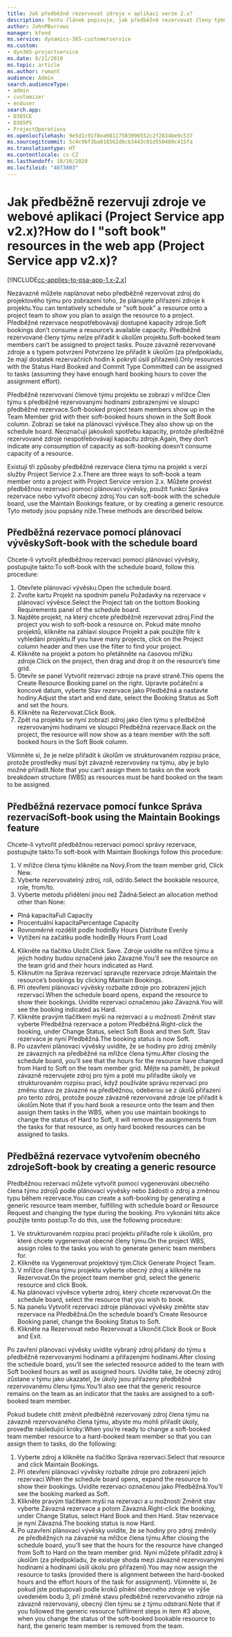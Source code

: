```yaml
---
title: Jak předběžně rezervovat zdroje v aplikaci verze 2.x?
description: Tento článek popisuje, jak předběžně rezervovat členy týmu projektu s pomocí Project Service.
author: JohnPBurrows
manager: kfend
ms.service: dynamics-365-customerservice
ms.custom:
- dyn365-projectservice
ms.date: 8/21/2018
ms.topic: article
ms.author: rumant
audience: Admin
search.audienceType:
- admin
- customizer
- enduser
search.app:
- D365CE
- D365PS
- ProjectOperations
ms.openlocfilehash: 9e5d1c91f8ea98117583996552c2f2834be9c537
ms.sourcegitcommit: 5c4c9bf3ba018562d6cb3443c01d550489c415fa
ms.translationtype: HT
ms.contentlocale: cs-CZ
ms.lasthandoff: 10/16/2020
ms.locfileid: "4073803"
---
```

# <a name="how-do-i-soft-book-resources-in-the-web-app-project-service-app-v2x"></a><span data-ttu-id="5086a-103">Jak předběžně rezervuji zdroje ve webové aplikaci (Project Service app v2.x)?</span><span class="sxs-lookup"><span data-stu-id="5086a-103">How do I "soft book" resources in the web app (Project Service app v2.x)?</span></span>

[!INCLUDE[cc-applies-to-psa-app-1.x-2.x](../includes/cc-applies-to-psa-app-1x-2x.md)]

<span data-ttu-id="5086a-104">Nezávazně můžete naplánovat nebo předběžně rezervovat zdroj do projektového týmu pro zobrazení toho, že plánujete přiřazení zdroje k projektu.</span><span class="sxs-lookup"><span data-stu-id="5086a-104">You can tentatively schedule or "soft book" a resource onto a project team to show you plan to assign the resource to a project.</span></span> <span data-ttu-id="5086a-105">Předběžné rezervace nespotřebovávají dostupné kapacity zdroje.</span><span class="sxs-lookup"><span data-stu-id="5086a-105">Soft bookings don’t consume a resource’s available capacity.</span></span> <span data-ttu-id="5086a-106">Předběžně rezervované členy týmu nelze přiřadit k úkolům projektu.</span><span class="sxs-lookup"><span data-stu-id="5086a-106">Soft-booked team members can’t be assigned to project tasks.</span></span> <span data-ttu-id="5086a-107">Pouze závazně rezervované zdroje a s typem potvrzení Potvrzeno lze přiřadit k úkolům (za předpokladu, že mají dostatek rezervačních hodin k pokrytí úsilí přiřazení).</span><span class="sxs-lookup"><span data-stu-id="5086a-107">Only resources with the Status Hard Booked and Commit Type Committed can be assigned to tasks (assuming they have enough hard booking hours to cover the assignment effort).</span></span>

<span data-ttu-id="5086a-108">Předběžně rezervovaní členové týmu projektu se zobrazí v mřížce Člen týmu s předběžně rezervovanými hodinami zobrazenými ve sloupci předběžné rezervace.</span><span class="sxs-lookup"><span data-stu-id="5086a-108">Soft-booked project team members show up in the Team Member grid with their soft-booked hours shown in the Soft Book column.</span></span> <span data-ttu-id="5086a-109">Zobrazí se také na plánovací vývěsce.</span><span class="sxs-lookup"><span data-stu-id="5086a-109">They also show up on the schedule board.</span></span> <span data-ttu-id="5086a-110">Neoznačují jakoukoli spotřebu kapacity, protože předběžně rezervované zdroje nespotřebovávají kapacitu zdroje.</span><span class="sxs-lookup"><span data-stu-id="5086a-110">Again, they don’t indicate any consumption of capacity as soft-booking doesn’t consume capacity of a resource.</span></span>

<span data-ttu-id="5086a-111">Existují tři způsoby předběžné rezervace člena týmu na projekt s verzí služby Project Service 2.x.</span><span class="sxs-lookup"><span data-stu-id="5086a-111">There are three ways to soft-book a team member onto a project with Project Service version 2.x.</span></span> <span data-ttu-id="5086a-112">Můžete provést předběžnou rezervaci pomocí plánovací vývěsky, použít funkci Správa rezervace nebo vytvořit obecný zdroj.</span><span class="sxs-lookup"><span data-stu-id="5086a-112">You can soft-book with the schedule board, use the Maintain Bookings feature, or by creating a generic resource.</span></span> <span data-ttu-id="5086a-113">Tyto metody jsou popsány níže.</span><span class="sxs-lookup"><span data-stu-id="5086a-113">These methods are described below.</span></span>

## <a name="soft-book-with-the-schedule-board"></a><span data-ttu-id="5086a-114">Předběžná rezervace pomocí plánovací vývěsky</span><span class="sxs-lookup"><span data-stu-id="5086a-114">Soft-book with the schedule board</span></span>

<span data-ttu-id="5086a-115">Chcete-li vytvořit předběžnou rezervaci pomocí plánovací vývěsky, postupujte takto:</span><span class="sxs-lookup"><span data-stu-id="5086a-115">To soft-book with the schedule board, follow this procedure:</span></span> 
1. <span data-ttu-id="5086a-116">Otevřete plánovací vývěsku.</span><span class="sxs-lookup"><span data-stu-id="5086a-116">Open the schedule board.</span></span>
2. <span data-ttu-id="5086a-117">Zvolte kartu Projekt na spodním panelu Požadavky na rezervace v plánovací vývěsce.</span><span class="sxs-lookup"><span data-stu-id="5086a-117">Select the Project tab on the bottom Booking Requirements panel of the schedule board.</span></span>
3. <span data-ttu-id="5086a-118">Najděte projekt, na který chcete předběžně rezervovat zdroj.</span><span class="sxs-lookup"><span data-stu-id="5086a-118">Find the project you wish to soft-book a resource on.</span></span> <span data-ttu-id="5086a-119">Pokud máte mnoho projektů, klikněte na záhlaví sloupce Projekt a pak použijte filtr k vyhledání projektu.</span><span class="sxs-lookup"><span data-stu-id="5086a-119">If you have many projects, click on the Project column header and then use the filter to find your project.</span></span>
4. <span data-ttu-id="5086a-120">Klikněte na projekt a potom ho přetáhněte na časovou mřížku zdroje.</span><span class="sxs-lookup"><span data-stu-id="5086a-120">Click on the project, then drag and drop it on the resource’s time grid.</span></span>
5. <span data-ttu-id="5086a-121">Otevře se panel Vytvořit rezervaci zdroje na pravé straně.</span><span class="sxs-lookup"><span data-stu-id="5086a-121">This opens the Create Resource Booking panel on the right.</span></span> <span data-ttu-id="5086a-122">Upravte počáteční a koncové datum, vyberte Stav rezervace jako Předběžná a nastavte hodiny.</span><span class="sxs-lookup"><span data-stu-id="5086a-122">Adjust the start and end date, select the Booking Status as Soft and set the hours.</span></span> 
6. <span data-ttu-id="5086a-123">Klikněte na Rezervovat.</span><span class="sxs-lookup"><span data-stu-id="5086a-123">Click Book.</span></span>
7. <span data-ttu-id="5086a-124">Zpět na projektu se nyní zobrazí zdroj jako člen týmu s předběžně rezervovanými hodinami ve sloupci Předběžná rezervace.</span><span class="sxs-lookup"><span data-stu-id="5086a-124">Back on the project, the resource will now show as a team member with the soft booked hours in the Soft Book column.</span></span>

<span data-ttu-id="5086a-125">Všimněte si, že je nelze přiřadit k úkolům ve strukturovaném rozpisu práce, protože prostředky musí být závazně rezervovány na týmu, aby je bylo možné přiřadit.</span><span class="sxs-lookup"><span data-stu-id="5086a-125">Note that you can’t assign them to tasks on the work breakdown structure (WBS) as resources must be hard booked on the team to be assigned.</span></span>

## <a name="soft-book-using-the-maintain-bookings-feature"></a><span data-ttu-id="5086a-126">Předběžná rezervace pomocí funkce Správa rezervací</span><span class="sxs-lookup"><span data-stu-id="5086a-126">Soft-book using the Maintain Bookings feature</span></span>

<span data-ttu-id="5086a-127">Chcete-li vytvořit předběžnou rezervaci pomocí správy rezervace, postupujte takto:</span><span class="sxs-lookup"><span data-stu-id="5086a-127">To soft-book with Maintain Bookings follow this procedure:</span></span>
1. <span data-ttu-id="5086a-128">V mřížce člena týmu klikněte na Nový.</span><span class="sxs-lookup"><span data-stu-id="5086a-128">From the team member grid, Click New.</span></span>
2. <span data-ttu-id="5086a-129">Vyberte rezervovatelný zdroj, roli, od/do.</span><span class="sxs-lookup"><span data-stu-id="5086a-129">Select the bookable resource, role, from/to.</span></span>
3. <span data-ttu-id="5086a-130">Vyberte metodu přidělení jinou než Žádná:</span><span class="sxs-lookup"><span data-stu-id="5086a-130">Select an allocation method other than None:</span></span>
- <span data-ttu-id="5086a-131">Plná kapacita</span><span class="sxs-lookup"><span data-stu-id="5086a-131">Full Capacity</span></span>
- <span data-ttu-id="5086a-132">Procentuální kapacita</span><span class="sxs-lookup"><span data-stu-id="5086a-132">Percentage Capacity</span></span>
- <span data-ttu-id="5086a-133">Rovnoměrně rozdělit podle hodin</span><span class="sxs-lookup"><span data-stu-id="5086a-133">By Hours Distribute Evenly</span></span>
- <span data-ttu-id="5086a-134">Vytížení na začátku podle hodin</span><span class="sxs-lookup"><span data-stu-id="5086a-134">By Hours Front Load</span></span>
4. <span data-ttu-id="5086a-135">Klikněte na tlačítko Uložit.</span><span class="sxs-lookup"><span data-stu-id="5086a-135">Click Save.</span></span> <span data-ttu-id="5086a-136">Zdroje uvidíte na mřížce týmu a jejich hodiny budou označené jako Závazné.</span><span class="sxs-lookup"><span data-stu-id="5086a-136">You’ll see the resource on the team grid and their hours indicated as Hard.</span></span>
5. <span data-ttu-id="5086a-137">Kliknutím na Správa rezervací spravujte rezervace zdroje.</span><span class="sxs-lookup"><span data-stu-id="5086a-137">Maintain the resource’s bookings by clicking Maintain Bookings.</span></span>
6. <span data-ttu-id="5086a-138">Při otevření plánovací vývěsky rozbalte zdroje pro zobrazení jejich rezervací.</span><span class="sxs-lookup"><span data-stu-id="5086a-138">When the schedule board opens, expand the resource to show their bookings.</span></span> <span data-ttu-id="5086a-139">Uvidíte rezervaci označenou jako Závazná.</span><span class="sxs-lookup"><span data-stu-id="5086a-139">You will see the booking indicated as Hard.</span></span>
7. <span data-ttu-id="5086a-140">Klikněte pravým tlačítkem myši na rezervaci a u možnosti Změnit stav vyberte Předběžná rezervace a potom Předběžná.</span><span class="sxs-lookup"><span data-stu-id="5086a-140">Right-click the booking, under Change Status, select Soft Book and then Soft.</span></span> <span data-ttu-id="5086a-141">Stav rezervace je nyní Předběžná.</span><span class="sxs-lookup"><span data-stu-id="5086a-141">The booking status is now Soft.</span></span>
8. <span data-ttu-id="5086a-142">Po uzavření plánovací vývěsky uvidíte, že se hodiny pro zdroj změnily ze závazných na předběžné na mřížce člena týmu.</span><span class="sxs-lookup"><span data-stu-id="5086a-142">After closing the schedule board, you’ll see that the hours for the resource have changed from Hard to Soft on the team member grid.</span></span>
<span data-ttu-id="5086a-143">Mějte na paměti, že pokud závazně rezervujete zdroj pro tým a poté mu přiřadíte úkoly ve strukturovaném rozpisu prací, když používáte správu rezervací pro změnu stavu ze závazné na předběžnou, odeberou se z úkolů přiřazení pro tento zdroj, protože pouze závazně rezervované zdroje lze přiřadit k úkolům.</span><span class="sxs-lookup"><span data-stu-id="5086a-143">Note that if you hard book a resource onto the team and then assign them tasks in the WBS, when you use maintain bookings to change the status of Hard to Soft, it will remove the assignments from the tasks for that resource, as only hard booked resources can be assigned to tasks.</span></span>

## <a name="soft-book-by-creating-a-generic-resource"></a><span data-ttu-id="5086a-144">Předběžná rezervace vytvořením obecného zdroje</span><span class="sxs-lookup"><span data-stu-id="5086a-144">Soft-book by creating a generic resource</span></span>

<span data-ttu-id="5086a-145">Předběžnou rezervaci můžete vytvořit pomocí vygenerování obecného člena týmu zdrojů podle plánovací vývěsky nebo žádosti o zdroj a změnou typu během rezervace.</span><span class="sxs-lookup"><span data-stu-id="5086a-145">You can create a soft-booking by generating a generic resource team member, fulfilling with schedule board or Resource Request and changing the type during the booking.</span></span>
<span data-ttu-id="5086a-146">Pro vykonání této akce použijte tento postup:</span><span class="sxs-lookup"><span data-stu-id="5086a-146">To do this, use the following procedure:</span></span>

1. <span data-ttu-id="5086a-147">Ve strukturovaném rozpisu prací projektu přiřaďte role k úkolům, pro které chcete vygenerovat obecné členy týmu.</span><span class="sxs-lookup"><span data-stu-id="5086a-147">On the project WBS, assign roles to the tasks you wish to generate generic team members for.</span></span>
2. <span data-ttu-id="5086a-148">Klikněte na Vygenerovat projektový tým.</span><span class="sxs-lookup"><span data-stu-id="5086a-148">Click Generate Project Team.</span></span>
3. <span data-ttu-id="5086a-149">V mřížce člena týmu projektu vyberte obecný zdroj a klikněte na Rezervovat.</span><span class="sxs-lookup"><span data-stu-id="5086a-149">On the project team member grid, select the generic resource and click Book.</span></span>
4. <span data-ttu-id="5086a-150">Na plánovací vývěsce vyberte zdroj, který chcete rezervovat.</span><span class="sxs-lookup"><span data-stu-id="5086a-150">On the schedule board, select the resource that you wish to book.</span></span>
5. <span data-ttu-id="5086a-151">Na panelu Vytvořit rezervaci zdroje plánovací vývěsky změňte stav rezervace na Předběžná.</span><span class="sxs-lookup"><span data-stu-id="5086a-151">On the schedule board’s Create Resource Booking panel, change the Booking Status to Soft.</span></span>
6. <span data-ttu-id="5086a-152">Klikněte na Rezervovat nebo Rezervovat a Ukončit.</span><span class="sxs-lookup"><span data-stu-id="5086a-152">Click Book or Book and Exit.</span></span>

<span data-ttu-id="5086a-153">Po zavření plánovací vývěsky uvidíte vybraný zdroj přidaný do týmu s předběžně rezervovanými hodinami a přiřazenými hodinami.</span><span class="sxs-lookup"><span data-stu-id="5086a-153">After closing the schedule board, you’ll see the selected resource added to the team with Soft booked hours as well as assigned hours.</span></span> <span data-ttu-id="5086a-154">Uvidíte také, že obecný zdroj zůstane v týmu jako ukazatel, že úkoly jsou přiřazeny předběžně rezervovanému členu týmu.</span><span class="sxs-lookup"><span data-stu-id="5086a-154">You’ll also see that the generic resource remains on the team as an indicator that the tasks are assigned to a soft-booked team member.</span></span>

<span data-ttu-id="5086a-155">Pokud budete chtít změnit předběžně rezervovaný zdroj člena týmu na závazně rezervovaného člena týmu, abyste mu mohli přiřadit úkoly, proveďte následující kroky:</span><span class="sxs-lookup"><span data-stu-id="5086a-155">When you’re ready to change a soft-booked team member resource to a hard-booked team member so that you can assign them to tasks, do the following:</span></span>

1. <span data-ttu-id="5086a-156">Vyberte zdroj a klikněte na tlačítko Správa rezervací.</span><span class="sxs-lookup"><span data-stu-id="5086a-156">Select that resource and click Maintain Bookings.</span></span>
2. <span data-ttu-id="5086a-157">Při otevření plánovací vývěsky rozbalte zdroje pro zobrazení jejich rezervací.</span><span class="sxs-lookup"><span data-stu-id="5086a-157">When the schedule board opens, expand the resource to show their bookings.</span></span> <span data-ttu-id="5086a-158">Uvidíte rezervaci označenou jako Předběžná.</span><span class="sxs-lookup"><span data-stu-id="5086a-158">You’ll see the booking marked as Soft.</span></span>
3. <span data-ttu-id="5086a-159">Klikněte pravým tlačítkem myši na rezervaci a u možnosti Změnit stav vyberte Závazná rezervace a potom Závazná.</span><span class="sxs-lookup"><span data-stu-id="5086a-159">Right-click the booking, under Change Status, select Hard Book and then Hard.</span></span> <span data-ttu-id="5086a-160">Stav rezervace je nyní Závazná.</span><span class="sxs-lookup"><span data-stu-id="5086a-160">The booking status is now Hard.</span></span>
4. <span data-ttu-id="5086a-161">Po uzavření plánovací vývěsky uvidíte, že se hodiny pro zdroj změnily ze předběžných na závazné na mřížce člena týmu.</span><span class="sxs-lookup"><span data-stu-id="5086a-161">After closing the schedule board, you’ll see that the hours for the resource have changed from Soft to Hard on the team member grid.</span></span> <span data-ttu-id="5086a-162">Nyní můžete přiřadit zdroj k úkolům (za předpokladu, že existuje shoda mezi závazně rezervovanými hodinami a hodinami úsilí úkolu pro přiřazení).</span><span class="sxs-lookup"><span data-stu-id="5086a-162">You may now assign the resource to tasks (provided there is alignment between the hard-booked hours and the effort hours of the task for assignment).</span></span> <span data-ttu-id="5086a-163">Všimněte si, že pokud jste postupovali podle kroků plnění obecného zdroje ve výše uvedeném bodu 3, při změně stavu předběžně rezervovaného zdroje na závazně rezervovaný, obecný člen týmu se z týmu odstraní.</span><span class="sxs-lookup"><span data-stu-id="5086a-163">Note that if you followed the generic resource fulfilment steps in item #3 above, when you change the status of the soft-booked bookable resource to hard, the generic team member is removed from the team.</span></span>
